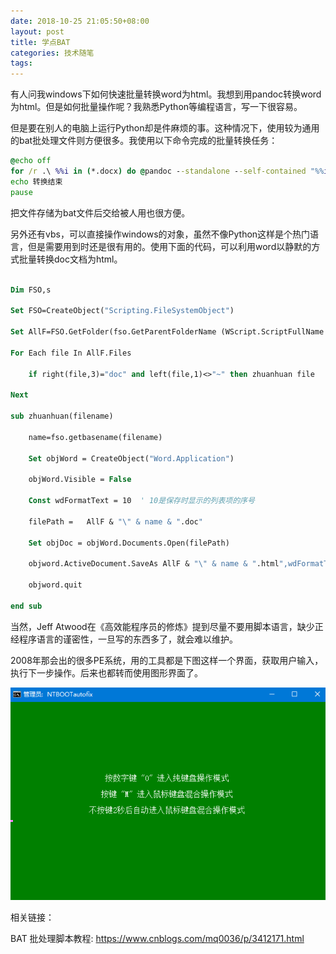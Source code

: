 ```yaml
---
date: 2018-10-25 21:05:50+08:00
layout: post
title: 学点BAT
categories: 技术随笔
tags: 
---
```


有人问我windows下如何快速批量转换word为html。我想到用pandoc转换word为html。但是如何批量操作呢？我熟悉Python等编程语言，写一下很容易。

但是要在别人的电脑上运行Python却是件麻烦的事。这种情况下，使用较为通用的bat批处理文件则方便很多。我使用以下命令完成的批量转换任务：

```cmd
@echo off
for /r .\ %%i in (*.docx) do @pandoc --standalone --self-contained "%%i" -o "%%~ni.html"  | echo %%i
echo 转换结束
pause
```

把文件存储为bat文件后交给被人用也很方便。

另外还有vbs，可以直接操作windows的对象，虽然不像Python这样是个热门语言，但是需要用到时还是很有用的。使用下面的代码，可以利用word以静默的方式批量转换doc文档为html。

```vb

Dim FSO,s

Set FSO=CreateObject("Scripting.FileSystemObject")

Set AllF=FSO.GetFolder(fso.GetParentFolderName (WScript.ScriptFullName ))

For Each file In AllF.Files

    if right(file,3)="doc" and left(file,1)<>"~" then zhuanhuan file

Next

sub zhuanhuan(filename)

    name=fso.getbasename(filename)

    Set objWord = CreateObject("Word.Application")

    objWord.Visible = False

    Const wdFormatText = 10  ' 10是保存时显示的列表项的序号

    filePath =   AllF & "\" & name & ".doc"

    Set objDoc = objWord.Documents.Open(filePath)    

    objword.ActiveDocument.SaveAs AllF & "\" & name & ".html",wdFormatText

    objword.quit

end sub
```

当然，Jeff Atwood在《高效能程序员的修炼》提到尽量不要用脚本语言，缺少正经程序语言的谨密性，一旦写的东西多了，就会难以维护。

2008年那会出的很多PE系统，用的工具都是下图这样一个界面，获取用户输入，执行下一步操作。后来也都转而使用图形界面了。

![](https://github.com/xulihang/xulihang.github.io/raw/master/album/bat.png)


相关链接：

BAT 批处理脚本教程: <https://www.cnblogs.com/mq0036/p/3412171.html>
